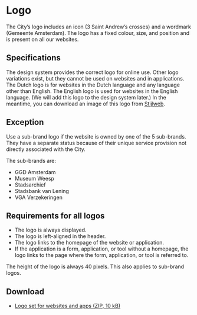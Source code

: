 # Logo

The City’s logo includes an icon (3 Saint Andrew’s crosses) and a wordmark (Gemeente Amsterdam).
The logo has a fixed colour, size, and position and is present on all our websites.

## Specifications

The design system provides the correct logo for online use.
Other logo variations exist, but they cannot be used on websites and in applications.
The Dutch logo is for websites in the Dutch language and any language other than English.
The English logo is used for websites in the English language.
(We will add this logo to the design system later.)
In the meantime, you can download an image of this logo from [Stijlweb](https://amsterdam.nl/stijlweb/basiselementen/logo-gemeente-amsterdam/#hba498e5c-2388-464f-b769-7622a5d32bd1).

## Exception

Use a sub-brand logo if the website is owned by one of the 5 sub-brands.
They have a separate status because of their unique service provision not directly associated with the City.

The sub-brands are:

- GGD Amsterdam
- Museum Weesp
- Stadsarchief
- Stadsbank van Lening
- VGA Verzekeringen

## Requirements for all logos

- The logo is always displayed.
- The logo is left-aligned in the header.
- The logo links to the homepage of the website or application.
- If the application is a form, application, or tool without a homepage, the logo links to the page where the form, application, or tool is referred to.

The height of the logo is always 40 pixels.
This also applies to sub-brand logos.

## Download

- [Logo set for websites and apps (ZIP, 10 kB)](https://assets.amsterdam.nl/publish/pages/1007650/logoset_voor_websites_en_apps.zip)
